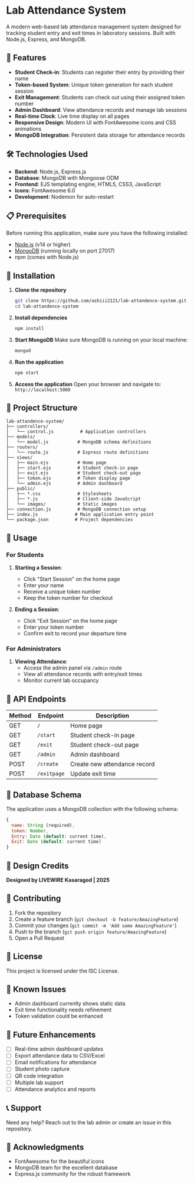 # Lab Attendance System

A modern web-based lab attendance management system designed for tracking student entry and exit times in laboratory sessions. Built with Node.js, Express, and MongoDB.

## 🚀 Features

- **Student Check-in**: Students can register their entry by providing their name
- **Token-based System**: Unique token generation for each student session
- **Exit Management**: Students can check out using their assigned token number
- **Admin Dashboard**: View attendance records and manage lab sessions
- **Real-time Clock**: Live time display on all pages
- **Responsive Design**: Modern UI with FontAwesome icons and CSS animations
- **MongoDB Integration**: Persistent data storage for attendance records

## 🛠️ Technologies Used

- **Backend**: Node.js, Express.js
- **Database**: MongoDB with Mongoose ODM
- **Frontend**: EJS templating engine, HTML5, CSS3, JavaScript
- **Icons**: FontAwesome 6.0
- **Development**: Nodemon for auto-restart

## 📋 Prerequisites

Before running this application, make sure you have the following installed:

- [Node.js](https://nodejs.org/) (v14 or higher)
- [MongoDB](https://www.mongodb.com/) (running locally on port 27017)
- npm (comes with Node.js)

## 🔧 Installation

1. **Clone the repository**
   ```bash
   git clone https://github.com/ashiii2121/lab-attandence-system.git
   cd lab-attandence-system
   ```

2. **Install dependencies**
   ```bash
   npm install
   ```

3. **Start MongoDB**
   Make sure MongoDB is running on your local machine:
   ```bash
   mongod
   ```

4. **Run the application**
   ```bash
   npm start
   ```

5. **Access the application**
   Open your browser and navigate to: `http://localhost:5000`

## 📁 Project Structure

```
lab-attandence-system/
├── controllers/
│   └── control.js          # Application controllers
├── models/
│   └── model.js           # MongoDB schema definitions
├── routers/
│   └── route.js           # Express route definitions
├── views/
│   ├── main.ejs           # Home page
│   ├── start.ejs          # Student check-in page
│   ├── exit.ejs           # Student check-out page
│   ├── token.ejs          # Token display page
│   └── admin.ejs          # Admin dashboard
├── public/
│   ├── *.css              # Stylesheets
│   ├── *.js               # Client-side JavaScript
│   └── images/            # Static images
├── connection.js          # MongoDB connection setup
├── index.js              # Main application entry point
└── package.json          # Project dependencies
```

## 🎯 Usage

### For Students

1. **Starting a Session**:
   - Click "Start Session" on the home page
   - Enter your name
   - Receive a unique token number
   - Keep the token number for checkout

2. **Ending a Session**:
   - Click "Exit Session" on the home page
   - Enter your token number
   - Confirm exit to record your departure time

### For Administrators

1. **Viewing Attendance**:
   - Access the admin panel via `/admin` route
   - View all attendance records with entry/exit times
   - Monitor current lab occupancy

## 🔗 API Endpoints

| Method | Endpoint | Description |
|--------|----------|-------------|
| GET | `/` | Home page |
| GET | `/start` | Student check-in page |
| GET | `/exit` | Student check-out page |
| GET | `/admin` | Admin dashboard |
| POST | `/create` | Create new attendance record |
| POST | `/exitpage` | Update exit time |

## 💾 Database Schema

The application uses a MongoDB collection with the following schema:

```javascript
{
  name: String (required),
  token: Number,
  Entry: Date (default: current time),
  Exit: Date (default: current time)
}
```

## 🎨 Design Credits

**Designed by LIVEWIRE Kasaragod | 2025**

## 🤝 Contributing

1. Fork the repository
2. Create a feature branch (`git checkout -b feature/AmazingFeature`)
3. Commit your changes (`git commit -m 'Add some AmazingFeature'`)
4. Push to the branch (`git push origin feature/AmazingFeature`)
5. Open a Pull Request

## 📝 License

This project is licensed under the ISC License.

## 🐛 Known Issues

- Admin dashboard currently shows static data
- Exit time functionality needs refinement
- Token validation could be enhanced

## 🔮 Future Enhancements

- [ ] Real-time admin dashboard updates
- [ ] Export attendance data to CSV/Excel
- [ ] Email notifications for attendance
- [ ] Student photo capture
- [ ] QR code integration
- [ ] Multiple lab support
- [ ] Attendance analytics and reports

## 📞 Support

Need any help? Reach out to the lab admin or create an issue in this repository.

## 🙏 Acknowledgments

- FontAwesome for the beautiful icons
- MongoDB team for the excellent database
- Express.js community for the robust framework
